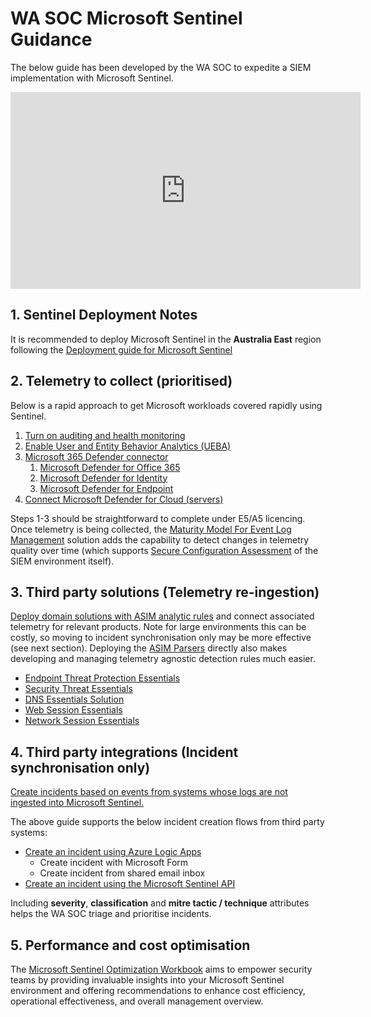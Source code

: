 # WA SOC Microsoft Sentinel Guidance

The below guide has been developed by the WA SOC to expedite a SIEM implementation with Microsoft Sentinel.

<iframe width="560" height="315" src="https://www.youtube-nocookie.com/embed/xu7UIRJ7tBw?si=HupWLNVC5TSjebn1" title="YouTube video player" frameborder="0" allow="accelerometer; autoplay; clipboard-write; encrypted-media; gyroscope; picture-in-picture; web-share" allowfullscreen></iframe>

## 1. Sentinel Deployment Notes

It is recommended to deploy Microsoft Sentinel in the **Australia East** region following the [Deployment guide for Microsoft Sentinel](https://learn.microsoft.com/en-us/azure/sentinel/deploy-overview)

## 2. Telemetry to collect (prioritised)

Below is a rapid approach to get Microsoft workloads covered rapidly using Sentinel.

1. [Turn on auditing and health monitoring](https://learn.microsoft.com/en-us/azure/sentinel/enable-monitoring)
1. [Enable User and Entity Behavior Analytics (UEBA)](https://learn.microsoft.com/en-us/azure/sentinel/enable-entity-behavior-analytics)
1. [Microsoft 365 Defender connector](https://learn.microsoft.com/en-us/azure/sentinel/data-connectors/microsoft-365-defender)
    1. [Microsoft Defender for Office 365](https://learn.microsoft.com/en-us/microsoft-365/security/office-365-security/step-by-step-guides/step-by-step-guide-overview?view=o365-worldwide)
    1. [Microsoft Defender for Identity](https://learn.microsoft.com/en-us/defender-for-identity/quick-installation-guide)
    1. [Microsoft Defender for Endpoint](https://learn.microsoft.com/en-us/microsoft-365/security/defender-endpoint/mde-planning-guide?view=o365-worldwide)
1. [Connect Microsoft Defender for Cloud (servers)](https://learn.microsoft.com/en-us/azure/sentinel/connect-defender-for-cloud)

Steps 1-3 should be straightforward to complete under E5/A5 licencing. Once telemetry is being collected, the [Maturity Model For Event Log Management](https://github.com/Azure/Azure-Sentinel/tree/master/Solutions/MaturityModelForEventLogManagementM2131#onboarding-prerequisites) solution adds the capability to detect changes in telemetry quality over time (which supports [Secure Configuration Assessment](../guidelines/secure-configuration.md) of the SIEM environment itself).

## 3. Third party solutions (Telemetry re-ingestion)

[Deploy domain solutions with ASIM analytic rules](https://learn.microsoft.com/en-us/azure/sentinel/sentinel-solutions-catalog#domain-solutions) and connect associated telemetry for relevant products. Note for large environments this can be costly, so moving to incident synchronisation only may be more effective (see next section). Deploying the [ASIM Parsers](https://github.com/Azure/Azure-Sentinel/tree/master/ASIM) directly also makes developing and managing telemetry agnostic detection rules much easier.

- [Endpoint Threat Protection Essentials](https://azuremarketplace.microsoft.com/en-GB/marketplace/apps/azuresentinel.azure-sentinel-solution-endpointthreat?tab=Overview)
- [Security Threat Essentials](https://azuremarketplace.microsoft.com/en-GB/marketplace/apps/azuresentinel.azure-sentinel-solution-securitythreatessentialsol?tab=Overview)
- [DNS Essentials Solution](https://azuremarketplace.microsoft.com/en-GB/marketplace/apps/azuresentinel.azure-sentinel-solution-dns-domain?tab=Overview)
- [Web Session Essentials](https://azuremarketplace.microsoft.com/en-gb/marketplace/apps/azuresentinel.azure-sentinel-solution-websession-domain?tab=Overview)
- [Network Session Essentials](https://azuremarketplace.microsoft.com/en-GB/marketplace/apps/azuresentinel.azure-sentinel-solution-networksession?tab=Overview)

## 4. Third party integrations (Incident synchronisation only)

[Create incidents based on events from systems whose logs are not ingested into Microsoft Sentinel.](https://learn.microsoft.com/en-us/azure/sentinel/create-incident-manually)

The above guide supports the below incident creation flows from third party systems:

- [Create an incident using Azure Logic Apps](https://learn.microsoft.com/en-us/azure/sentinel/create-incident-manually#create-an-incident-using-azure-logic-apps)
    - Create incident with Microsoft Form
    - Create incident from shared email inbox
- [Create an incident using the Microsoft Sentinel API](https://learn.microsoft.com/en-us/azure/sentinel/create-incident-manually#create-an-incident-using-the-microsoft-sentinel-api)

Including **severity**, **classification** and **mitre tactic / technique** attributes helps the WA SOC triage and prioritise incidents.

## 5. Performance and cost optimisation

The [Microsoft Sentinel Optimization Workbook](https://techcommunity.microsoft.com/t5/microsoft-sentinel-blog/introducing-microsoft-sentinel-optimization-workbook/ba-p/3901489) aims to empower security teams by providing invaluable insights into your Microsoft Sentinel environment and offering recommendations to enhance cost efficiency, operational effectiveness, and overall management overview.
